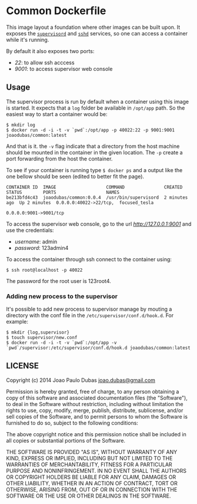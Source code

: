 # Common Dockerfile

This image layout a foundation where other images can be built upon. It exposes
the [`supervisord`][supervisor] and [`sshd`][ssh] services, so one can access a
container while it's running.

By default it also exposes two ports:

* _22_: to allow ssh acccess
* _9001_: to access supervisor web console

## Usage

The supervisor process is run by default when a container using this image is
started. It expects that a `log` folder be available in `/opt/app` path. So the
easiest way to start a container would be:

```shell
$ mkdir log
$ docker run -d -i -t -v `pwd`:/opt/app -p 40022:22 -p 9001:9001 joaodubas/common:latest
```

And that is it. the `-v` flag indicate that a directory from the host machine
should be mounted in the container in the given location. The `-p` create a
port forwarding from the host the container.

To see if your container is running type `$ docker ps` and a output like the
one bellow should be seen (edited to better fit the page).

```shell
CONTAINER ID  IMAGE                   COMMAND               CREATED        STATUS        PORTS                   NAMES
be213bfd4c43  joaodubas/common:0.0.4  /usr/bin/supervisord  2 minutes ago  Up 2 minutes  0.0.0.0:40022->22/tcp,  focused_tesla
                                                                                         0.0.0.0:9001->9001/tcp
```

To access the supervisor web console, go to the url _http://127.0.0.1:9001_ and
use the credentials:

* _username_: admin
* _password_: 123admin4

To access the container through ssh connect to the container using:

```shell
$ ssh root@localhost -p 40022
```

The password for the root user is 123root4.

### Adding new process to the supervisor

It's possible to add new process to supervisor manage by mouting a directory
with the conf file in the `/etc/supervisor/conf.d/hook.d`. For example:

```shell
$ mkdir {log,supervisor}
$ touch supervisor/new.conf
$ docker run -d -i -t -v `pwd`:/opt/app -v `pwd`/supervisor:/etc/supervisor/conf.d/hook.d joaodubas/common:latest
```

## LICENSE

Copyright (c) 2014 Joao Paulo Dubas <joao.dubas@gmail.com>

Permission is hereby granted, free of charge, to any person obtaining a copy
of this software and associated documentation files (the "Software"), to deal
in the Software without restriction, including without limitation the rights
to use, copy, modify, merge, publish, distribute, sublicense, and/or sell
copies of the Software, and to permit persons to whom the Software is
furnished to do so, subject to the following conditions:

The above copyright notice and this permission notice shall be included in
all copies or substantial portions of the Software.

THE SOFTWARE IS PROVIDED "AS IS", WITHOUT WARRANTY OF ANY KIND, EXPRESS OR
IMPLIED, INCLUDING BUT NOT LIMITED TO THE WARRANTIES OF MERCHANTABILITY,
FITNESS FOR A PARTICULAR PURPOSE AND NONINFRINGEMENT. IN NO EVENT SHALL THE
AUTHORS OR COPYRIGHT HOLDERS BE LIABLE FOR ANY CLAIM, DAMAGES OR OTHER
LIABILITY, WHETHER IN AN ACTION OF CONTRACT, TORT OR OTHERWISE, ARISING FROM,
OUT OF OR IN CONNECTION WITH THE SOFTWARE OR THE USE OR OTHER DEALINGS IN
THE SOFTWARE.

[supervisor]: http://supervisord.org/
[ssh]: http://www.openssh.com
